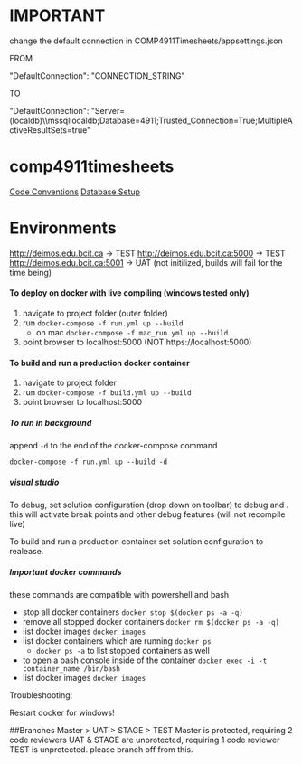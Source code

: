 # IMPORTANT 

change the default connection in COMP4911Timesheets/appsettings.json

FROM

"DefaultConnection": "CONNECTION_STRING"

TO

"DefaultConnection": "Server=(localdb)\\\\mssqllocaldb;Database=4911;Trusted_Connection=True;MultipleActiveResultSets=true"

# comp4911timesheets

[Code Conventions](/docs/conventions.md)
[Database Setup](/docs/dbsetup.md)

# Environments

http://deimos.edu.bcit.ca -> TEST
http://deimos.edu.bcit.ca:5000 -> TEST
http://deimos.edu.bcit.ca:5001 -> UAT (not initilized, builds will fail for the time being)

#### To deploy on docker with live compiling (windows tested only)

1. navigate to project folder (outer folder)
2. run ```docker-compose -f run.yml up --build```
   - on mac ```docker-compose -f mac_run.yml up --build```
3. point browser to localhost:5000 (NOT https://localhost:5000)

#### To build and run a production docker container
1.  navigate to project folder
2.  run `docker-compose -f build.yml up --build`
3.  point browser to localhost:5000

##### To run in background

append `-d` to the end of the docker-compose command

`docker-compose -f run.yml up --build -d`

##### visual studio

To debug, set solution configuration (drop down on toolbar) to debug and . this will activate break points and other debug features (will not recompile live)

To build and run a production container set solution configuration to realease. 

##### Important docker commands
these commands are compatible with powershell and bash

- stop all docker containers `docker stop $(docker ps -a -q)`
- remove all stopped docker containers `docker rm $(docker ps -a -q)`
- list docker images `docker images`
- list docker containers which are running `docker ps`
  - `docker ps -a` to list stopped containers as well
- to open a bash console inside of the container `docker exec -i -t container_name /bin/bash` 
- list docker images `docker images`

Troubleshooting:

Restart docker for windows!

##Branches
Master > UAT > STAGE > TEST
Master is protected, requiring 2 code reviewers	
UAT & STAGE are unprotected, requiring 1 code reviewer	
TEST is unprotected. please branch off from this.
